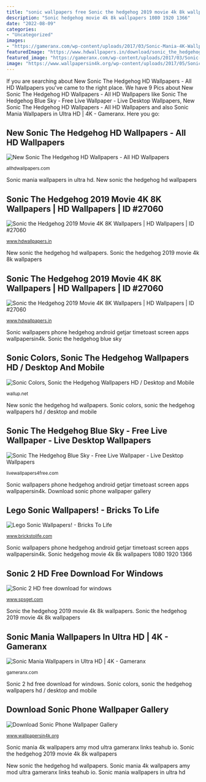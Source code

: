 ```yaml
---
title: "sonic wallpapers free Sonic the hedgehog 2019 movie 4k 8k wallpapers"
description: "Sonic hedgehog movie 4k 8k wallpapers 1080 1920 1366"
date: "2022-08-09"
categories:
- "Uncategorized"
images:
- "https://gameranx.com/wp-content/uploads/2017/03/Sonic-Mania-4K-Wallpaper-3.jpg"
featuredImage: "https://www.hdwallpapers.in/download/sonic_the_hedgehog_2019_movie_4k_8k-1366x768.jpg"
featured_image: "https://gameranx.com/wp-content/uploads/2017/03/Sonic-Mania-4K-Wallpaper-3.jpg"
image: "https://www.wallpapersin4k.org/wp-content/uploads/2017/05/Sonic-Phone-Wallpaper-8.jpg"
---
```


If you are searching about New Sonic The Hedgehog HD Wallpapers - All HD Wallpapers you've came to the right place. We have 9 Pics about New Sonic The Hedgehog HD Wallpapers - All HD Wallpapers like Sonic The Hedgehog Blue Sky - Free Live Wallpaper - Live Desktop Wallpapers, New Sonic The Hedgehog HD Wallpapers - All HD Wallpapers and also Sonic Mania Wallpapers in Ultra HD | 4K - Gameranx. Here you go:

## New Sonic The Hedgehog HD Wallpapers - All HD Wallpapers

![New Sonic The Hedgehog HD Wallpapers - All HD Wallpapers](http://allhdwallpapers.com/wp-content/uploads/2015/05/Sonic-The-Hedgehog-8.jpg "Download sonic phone wallpaper gallery")

<small>allhdwallpapers.com</small>

Sonic mania wallpapers in ultra hd. New sonic the hedgehog hd wallpapers

## Sonic The Hedgehog 2019 Movie 4K 8K Wallpapers | HD Wallpapers | ID #27060

![Sonic the Hedgehog 2019 Movie 4K 8K Wallpapers | HD Wallpapers | ID #27060](https://www.hdwallpapers.in/download/sonic_the_hedgehog_2019_movie_4k_8k-1280x720.jpg "Sonic the hedgehog 2019 movie 4k 8k wallpapers")

<small>www.hdwallpapers.in</small>

New sonic the hedgehog hd wallpapers. Sonic the hedgehog 2019 movie 4k 8k wallpapers

## Sonic The Hedgehog 2019 Movie 4K 8K Wallpapers | HD Wallpapers | ID #27060

![Sonic the Hedgehog 2019 Movie 4K 8K Wallpapers | HD Wallpapers | ID #27060](https://www.hdwallpapers.in/download/sonic_the_hedgehog_2019_movie_4k_8k-1366x768.jpg "Download sonic phone wallpaper gallery")

<small>www.hdwallpapers.in</small>

Sonic wallpapers phone hedgehog android getjar timetoast screen apps wallpapersin4k. Sonic the hedgehog blue sky

## Sonic Colors, Sonic The Hedgehog Wallpapers HD / Desktop And Mobile

![Sonic Colors, Sonic the Hedgehog Wallpapers HD / Desktop and Mobile](https://wallup.net/wp-content/uploads/2017/11/17/354612-Sonic_Colors-Sonic_the_Hedgehog.jpg "Sonic colors desktop hedgehog wallpapers mobile backgrounds")

<small>wallup.net</small>

New sonic the hedgehog hd wallpapers. Sonic colors, sonic the hedgehog wallpapers hd / desktop and mobile

## Sonic The Hedgehog Blue Sky - Free Live Wallpaper - Live Desktop Wallpapers

![Sonic The Hedgehog Blue Sky - Free Live Wallpaper - Live Desktop Wallpapers](https://livewallpapers4free.com/wp-content/uploads/2019/06/123456789-54.jpg "Lego sonic wallpapers!")

<small>livewallpapers4free.com</small>

Sonic wallpapers phone hedgehog android getjar timetoast screen apps wallpapersin4k. Download sonic phone wallpaper gallery

## Lego Sonic Wallpapers! - Bricks To Life

![Lego Sonic Wallpapers! - Bricks To Life](http://www.brickstolife.com/wp-content/uploads/2016/12/LEGO-Sonic-Tails-Wallpaper-e1480987566550.png "Sonic colors desktop hedgehog wallpapers mobile backgrounds")

<small>www.brickstolife.com</small>

Sonic wallpapers phone hedgehog android getjar timetoast screen apps wallpapersin4k. Sonic hedgehog movie 4k 8k wallpapers 1080 1920 1366

## Sonic 2 HD Free Download For Windows

![Sonic 2 HD free download for windows](https://www.spsget.com/public/static/images/windows/2028/big_a655f4cd1540319fbb408200d9e1eb4884e268ac.jpg "Sonic wallpapers phone hedgehog android getjar timetoast screen apps wallpapersin4k")

<small>www.spsget.com</small>

Sonic the hedgehog 2019 movie 4k 8k wallpapers. Sonic the hedgehog 2019 movie 4k 8k wallpapers

## Sonic Mania Wallpapers In Ultra HD | 4K - Gameranx

![Sonic Mania Wallpapers in Ultra HD | 4K - Gameranx](https://gameranx.com/wp-content/uploads/2017/03/Sonic-Mania-4K-Wallpaper-3.jpg "Sonic mania 4k wallpapers amy mod ultra gameranx links teahub io")

<small>gameranx.com</small>

Sonic 2 hd free download for windows. Sonic colors, sonic the hedgehog wallpapers hd / desktop and mobile

## Download Sonic Phone Wallpaper Gallery

![Download Sonic Phone Wallpaper Gallery](https://www.wallpapersin4k.org/wp-content/uploads/2017/05/Sonic-Phone-Wallpaper-8.jpg "New sonic the hedgehog hd wallpapers")

<small>www.wallpapersin4k.org</small>

Sonic mania 4k wallpapers amy mod ultra gameranx links teahub io. Sonic the hedgehog 2019 movie 4k 8k wallpapers

New sonic the hedgehog hd wallpapers. Sonic mania 4k wallpapers amy mod ultra gameranx links teahub io. Sonic mania wallpapers in ultra hd
